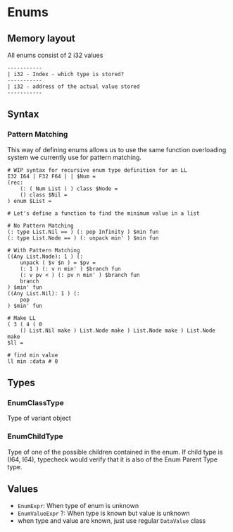 # Enums

## Memory layout
All enums consist of 2 i32 values
```
-----------
| i32 - Index - which type is stored?
-----------
| i32 - address of the actual value stored
-----------
```

## Syntax

### Pattern Matching
This way of defining enums allows us to use the same function overloading system we currently use for pattern matching.

```
# WIP syntax for recursive enum type definition for an LL
I32 I64 | F32 F64 | | $Num =
(rec:
    (: ( Num List ) ) class $Node =
    () class $Nil =
) enum $List =

# Let's define a function to find the minimum value in a list

# No Pattern Matching
(: type List.Nil == ) (: pop Infinity ) $min fun
(: type List.Node == ) (: unpack min' ) $min fun

# With Pattern Matching
((Any List.Node): 1 ) (:
    unpack ( $v $n ) = $pv =
    (: 1 ) (: v n min' ) $branch fun
    (: v pv < ) (: pv n min' ) $branch fun
    branch
) $min' fun
((Any List.Nil): 1 ) (:
    pop
) $min' fun

# Make LL
( 3 ( 4 ( 0
    () List.Nil make ) List.Node make ) List.Node make ) List.Node make
$ll =

# find min value
ll min :data # 0
```

## Types
### EnumClassType
Type of variant object

### EnumChildType
Type of one of the possible children contained in the enum. If child type is (I64, I64), typecheck would verify that it is also of the Enum Parent Type type.

## Values
- `EnumExpr`: When type of enum is unknown
- `EnumValueExpr` ?: When type is known but value is unknown
- when type and value are known, just use regular `DataValue` class
